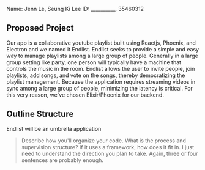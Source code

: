 Name: Jenn Le, Seung Ki Lee           ID:   __________, 35460312

## Proposed Project

Our app is a collaborative youtube playlist built using Reactjs, Phoenix, and Electron and we named it Endlist. Endlist seeks to provide a simple and easy way to manage playlists among a large group of people. Generally in a large group setting like party, one person will typically have a machine that controls the music in the room. Endlist allows the user to invite people, join playlists, add songs, and vote on the songs, thereby democratizing the playlist management. Because the application requires streaming videos in sync among a large group of people, minimizing the latency is critical. For this very reason, we've chosen Elixir/Phoenix for our backend. 

## Outline Structure

Endlist will be an umbrella application 

> Describe how you'll organize your code. What is the process and
> supervision structure? If it uses a framework, how does it fit in. I
> just need to understand the direction you plan to take. Again, three
> or four sentences are probably enough.
